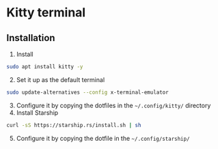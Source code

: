 # Kitty terminal

## Installation
1. Install  
```bash
sudo apt install kitty -y
```
2. Set it up as the default terminal
```bash
sudo update-alternatives --config x-terminal-emulator
```
3. Configure it by copying the dotfiles in the `~/.config/kitty/` directory
4. Install Starship
```bash
curl -sS https://starship.rs/install.sh | sh
```
5. Configure it by copying the dotfile in the `~/.config/starship/`
